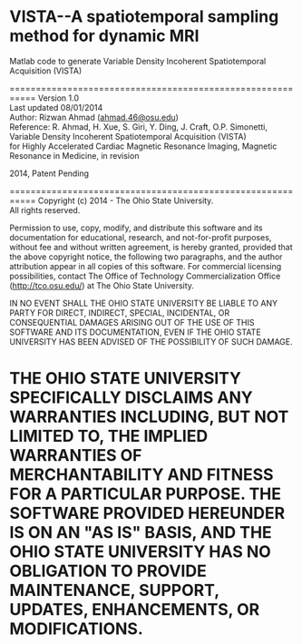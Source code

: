 VISTA--A spatiotemporal sampling method for dynamic MRI <br>
===========================================================

Matlab code to generate Variable Density Incoherent Spatiotemporal 
Acquisition (VISTA)

===========================================================
Version 1.0 <br>
Last updated 08/01/2014 <br>
Author: Rizwan Ahmad (ahmad.46@osu.edu) <br>
Reference: R. Ahmad, H. Xue, S. Giri, Y. Ding, J. Craft, O.P. Simonetti,  <br>
Variable Density Incoherent Spatiotemporal Acquisition (VISTA)  <br>
for Highly Accelerated Cardiac Magnetic Resonance Imaging, Magnetic  <br>
Resonance in Medicine, in revision <br>
 
2014, Patent Pending <br>

===========================================================
Copyright (c) 2014 - The Ohio State University. <br>
All rights reserved. <br>

Permission to use, copy, modify, and distribute this software and its
documentation for educational, research, and not-for-profit purposes,
without fee and without written agreement, is hereby granted, provided 
that the above copyright notice, the following two paragraphs, and the
author attribution appear in all copies of this software. For commercial 
licensing possibilities, contact The Office of Technology 
Commercialization Office (http://tco.osu.edu/) at The Ohio State 
University. <br>
 
IN NO EVENT SHALL THE OHIO STATE UNIVERSITY BE LIABLE TO ANY PARTY 
FOR DIRECT, INDIRECT, SPECIAL, INCIDENTAL, OR CONSEQUENTIAL DAMAGES 
ARISING OUT OF THE USE OF THIS SOFTWARE AND ITS DOCUMENTATION, EVEN IF 
THE OHIO STATE UNIVERSITY HAS BEEN ADVISED OF THE POSSIBILITY OF SUCH 
DAMAGE. <br>

THE OHIO STATE UNIVERSITY SPECIFICALLY DISCLAIMS ANY WARRANTIES 
INCLUDING, BUT NOT LIMITED TO, THE IMPLIED WARRANTIES OF MERCHANTABILITY 
AND FITNESS FOR A PARTICULAR PURPOSE. THE SOFTWARE PROVIDED HEREUNDER IS 
ON AN "AS IS" BASIS, AND THE OHIO STATE UNIVERSITY HAS NO OBLIGATION TO 
PROVIDE MAINTENANCE, SUPPORT, UPDATES, ENHANCEMENTS, OR MODIFICATIONS. <br>
===========================================================

